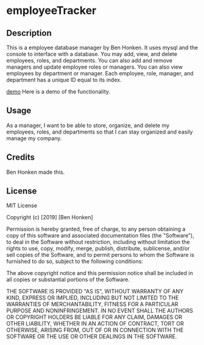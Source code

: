 # employeeTracker



## Description

This is a employee database manager by Ben Honken.  It uses mysql and the console to interface with a database.  You may add, view, and delete employees, roles, and departments.  You can also add and remove managers and update employee roles or managers.  You can also view employees by department or manager.  Each employee, role, manager, and department has a unique ID equal to its index.  

[demo](demo.gif)
Here is a demo of the functionality.  

## Usage

As a manager, I want to be able to store, organize, and delete my employees, roles, and departments so that I can stay organized and easily manage my company.  

## Credits

Ben Honken made this.

## License

MIT License

Copyright (c) [2019] [Ben Honken]

Permission is hereby granted, free of charge, to any person obtaining a copy
of this software and associated documentation files (the "Software"), to deal
in the Software without restriction, including without limitation the rights
to use, copy, modify, merge, publish, distribute, sublicense, and/or sell
copies of the Software, and to permit persons to whom the Software is
furnished to do so, subject to the following conditions:

The above copyright notice and this permission notice shall be included in all
copies or substantial portions of the Software.

THE SOFTWARE IS PROVIDED "AS IS", WITHOUT WARRANTY OF ANY KIND, EXPRESS OR
IMPLIED, INCLUDING BUT NOT LIMITED TO THE WARRANTIES OF MERCHANTABILITY,
FITNESS FOR A PARTICULAR PURPOSE AND NONINFRINGEMENT. IN NO EVENT SHALL THE
AUTHORS OR COPYRIGHT HOLDERS BE LIABLE FOR ANY CLAIM, DAMAGES OR OTHER
LIABILITY, WHETHER IN AN ACTION OF CONTRACT, TORT OR OTHERWISE, ARISING FROM,
OUT OF OR IN CONNECTION WITH THE SOFTWARE OR THE USE OR OTHER DEALINGS IN THE
SOFTWARE.
